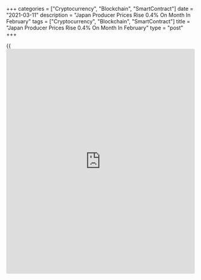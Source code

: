 +++
categories = ["Cryptocurrency", "Blockchain", "SmartContract"]
date = "2021-03-11"
description = "Japan Producer Prices Rise 0.4% On Month In February"
tags = ["Cryptocurrency", "Blockchain", "SmartContract"]
title = "Japan Producer Prices Rise 0.4% On Month In February"
type = "post"
+++

{{<iframe id="large-banner" src="https://www.bounty.group/#slide=11.0" width="100%" height="600" scrolling="no" style="border: 0px solid rgb(216, 221, 230); border-radius: 3px;">}}

Producer prices in Japan were up 0.4 percent on month in February, the
Bank of Japan said on Thursday.

That was shy of expectations for an increase of 0.5 percent and was
unchanged from the January reading.

On a yearly basis, producer prices sank 0.7 percent - in line with
expectations following the 1.6 percent decline in the previous month.

Export prices were up 1.4 percent on month and 0.3 percent on year, the
bank said, while import prices jumped 4.1 percent on month but lost 3.5
percent on year.

For comments and feedback [contact](https://www.playgroundfx.com/contact/): editorial@rtt[news](https://www.letsplayfx.com/blog/forex-news-website/).com

[Economic News][1]

 **What parts of the world are seeing the best (and worst) economic
performances lately? Click[here][2] to check out our [Econ Scorecard][2]
and find out! See up-to-the-moment [ranking](https://www.playgroundfx.com/blog/crypto-exchange-ranking/)s for the best and worst
performers in [GDP][3], [unemployment rate][4], [inflation][5] and much
more.**

   1. www.rtt[news](https://www.letsplayfx.com/blog/forex-news-website/).com/Content/EconomicNews.aspx
   2. www.rtt[news](https://www.letsplayfx.com/blog/forex-news-website/).com/economic-scorecard/world-rank/PPI/highest-performance.aspx
   3. www.rtt[news](https://www.letsplayfx.com/blog/forex-news-website/).com/economic-scorecard/world-rank/GDP/highest-performance.aspx
   4. www.rtt[news](https://www.letsplayfx.com/blog/forex-news-website/).com/economic-scorecard/world-rank/unemployment-rate/lowest-performance.aspx
   5. www.rtt[news](https://www.letsplayfx.com/blog/forex-news-website/).com/economic-scorecard/world-rank/CPI/highest-performance.aspx